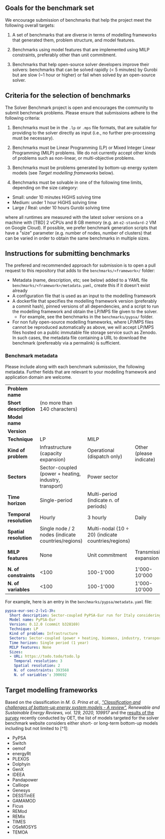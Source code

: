 ## Goals for the benchmark set

We encourage submission of benchmarks that help the project meet the following overall targets:

1. A set of benchmarks that are diverse in terms of modelling frameworks that generated them, problem structure, and model features.

1. Benchmarks using model features that are implemented using MILP constraints, preferably other than unit commitment.

1. Benchmarks that help open-source solver developers improve their solvers: benchmarks that can be solved rapidly (< 5 minutes) by Gurobi but are slow (~1 hour or higher) or fail when solved by an open-source solver.

## Criteria for the selection of benchmarks

The Solver Benchmark project is open and encourages the community to submit benchmark problems. Please ensure that submissions adhere to the following criteria:

1. Benchmarks must be in the `.lp` or `.mps` file formats, that are suitable for providing to the solver directly as input (i.e., no further pre-processing must be necessary).

1. Benchmarks must be Linear Programming (LP) or Mixed Integer Linear Programming (MILP) problems. We do not currently accept other kinds of problems such as non-linear, or multi-objective problems.

1. Benchmarks must be problems generated by bottom-up energy system models (see *Target modelling frameworks* below).

1. Benchmarks must be solvable in one of the following time limits, depending on the size category:
  - Small: under 10 minutes HiGHS solving time
  - Medium: under 1 hour HiGHS solving time
  - Large / Real: under 10 hours Gurobi solving time

  where all runtimes are measured with the latest solver versions on a machine with [TBD] 2 vCPUs and 8 GB memory (e.g. an `e2-standard-2` VM on Google Cloud). If possible, we prefer benchmark generation scripts that have a "size" parameter (e.g. number of nodes, number of clusters) that can be varied in order to obtain the same benchmarks in multiple sizes.

## Instructions for submitting benchmarks

The prefered and recommended approach for submission is to open a pull request to this repository that adds to the `benchmarks/<framework>/` folder:
- Metadata (name, description, etc; see below) added to a YAML file `benchmarks/<framework>/metadata.yaml`, create this if it doesn't exist already
- A configuration file that is used as an input to the modelling framework
- A dockerfile that specifies the modelling framework version (preferably a commit hash), pinned versions of all dependencies, and a script to run the modelling framework and obtain the LP/MPS file given to the solver.
    - For example, see the benchmarks in the `benchmarks/pypsa/` folder.
- For non fully open-source modelling frameworks, where LP/MPS files cannot be reproduced automatically as above, we will accept LP/MPS files hosted on a public immutable file storage service such as Zenodo. In such cases, the metadata file containing a URL to download the benchmark (prefereably via a permalink) is sufficient.

### Benchmark metadata

Please include along with each benchmark submission, the following metadata. Further fields that are relevant to your modelling framework and application domain are welcome.

||||||||
| -- | -- | -- | -- | -- | -- | -- |
| **Problem name** |
| **Short description** | (no more than 140 characters) |
| **Model name** |
| **Version** |
| **Technique** | LP | MILP |
| **Kind of problem** | Infrastructure (capacity expansion) | Operational (dispatch only) | Other (please indicate) |
| **Sectors** | Sector-coupled (power + heating, industry, transport) | Power sector |
| **Time horizon** | Single-period | Multi-period (indicate n. of periods) |
| **Temporal resolution** | Hourly | 3 hourly | Daily | Yearly |
| **Spatial resolution** | Single node / 2 nodes (indicate countries/regions) | Multi-nodal (10 $\div$ 20) (indicate countries/regions) |
| **MILP features** | None | Unit commitment | Transmission expansion | Other (please indicate) |
| **N. of constraints** | <100| 100-1'000| 1'000-10'000| 10'000-100'000| 100'000-1'000'000 | 1'000'000-10'000'000 |
| **N. of variables** | <100| 100-1'000| 1'000-10'000| 10'000-100'000| 100'000-1'000'000 | 1'000'000-10'000'000 |

For example, here is an entry in the `benchmarks/pypsa/metadata.yaml` file:

```yaml
pypsa-eur-sec-2-lv1-3h:
  Short description: Sector-coupled PyPSA-Eur run for Italy considering 2050 as single planning horizon (LP, lot of variables, strongly intermeshed constraints)
  Model name: PyPSA-Eur
  Version: 0.12.0 (commit b328169)
  Technique: LP
  Kind of problem: Infrastructure
  Sectors: Sector-coupled (power + heating, biomass, industry, transport)
  Time horizon: Single period (1 year)
  MILP features: None
  Sizes:
  - URL: https://todo.todo/todo.lp
    Temporal resolution: 3
    Spatial resolution: 2
    N. of constraints: 393568
    N. of variables': 390692
```

## Target modelling frameworks

Based on the classification in *M. G. Prina et al., ["Classification and challenges of bottom-up energy system models - A review"](https://www.sciencedirect.com/science/article/pii/S1364032120302082), Renewable and Sustainable Energy Reviews, vol. 129, 2020, 109917* and the [results of the survey](https://zenodo.org/records/13354034) recently conducted by OET, the list of models targeted for the solver benchmark website considers either short- or long-term bottom-up models including but not limited to [^1]:
- PyPSA
- Switch
- oemof
- energyRt
- PLEXOS
- Dolphyin
- GenX
- IDEEA
- Pandapower
- Calliope
- Genesys
- DESSTinEE
- GAMAMOD
- Ficus
- REMod
- REMix
- TIMES
- OSeMOSYS
- TEMOA
